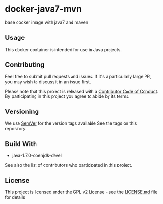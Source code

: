 # docker-java7-mvn
base docker image with java7 and maven

## Usage

This docker container is intended for use in Java projects.


## Contributing

Feel free to submit pull requests and issues. If it's a particularly large PR, you may wish to
discuss it in an issue first.

Please note that this project is released with a
[Contributor Code of Conduct](https://github.com/UKHomeOffice/docker-java7-mvn/blob/master/CODE_OF_CONDUCT.md).
By participating in this project you agree to abide by its terms.

## Versioning

We use [SemVer](http://semver.org/) for the version tags available See the tags on this repository.

## Build With

* java-1.7.0-openjdk-devel

See also the list of
[contributors](https://github.com/UKHomeOffice/java-1.7.0-openjdk-deve/graphs/contributors) who participated
in this project.


## License

This project is licensed under the GPL v2 License - see the
[LICENSE.md](https://github.com/UKHomeOffice/java-1.7.0-openjdk-deve/blob/master/LICENSE.md) file for details

